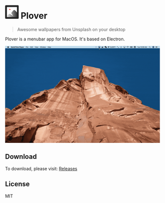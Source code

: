 # <img src="./asset/logo.png" width="44" /> Plover

> Awesome wallpapers from Unsplash on your desktop

Plover is a menubar app for MacOS. It's based on Electron.

![screenshot](./screenshot.gif)

## Download

To download, please visit: [Releases](https://github.com/cyyyu/plover/releases)

## License

MIT
